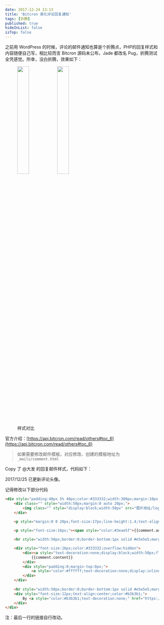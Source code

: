 ```yaml
---
date: 2017-12-24 13:13
title: 'Bitcron 美化评论回复通知'
tags: [折腾]
published: true
hideInList: false
isTop: false
---
```


之前用 WordPress 的时候，评论的邮件通知也算是个折腾点，PHP的回复样式和内容随便自己写，相比较而言 Bitcron 源码未公布，Jade 都改名 Pug，折腾测试全凭感觉。所幸，没白折腾，效果如下：

<figure>
    <img src="https://lmm.elizen.me/images/2017/12/mail-1.png" alt="" style="width:30%"/>              <img src="https://lmm.elizen.me/images/2017/12/mail-0.png" alt="" style="width:30%"/>
    <figcaption>样式对比</figcaption>
</figure>

官方介绍：[https://api.bitcron.com/read/others#toc_6](https://api.bitcron.com/read/others#toc_6)

<!--more-->

>如果需要修改邮件模板，对应修改、创建的模板地址为 `_mails/comment.html`

Copy 了 @大发 的回复邮件样式，代码如下：

2017/12/25 已更新评论头像。

记得修改以下部分代码

```html
<div style="padding:40px 5% 46px;color:#333332;width:380px;margin:10px auto;font-size:16px;line-height:1.6">
    <div class="" style="width:50px;margin:0 auto 20px;">
        <img class="" style="display:block;width:50px" src="图片地址/logo.png">
    </div>

    <p style="margin:0 0 20px;font-size:17px;line-height:1.4;text-align:center;color:#333332">你好。</p>
  
    <p style="font-size:16px;"><span style="color:#3eae5f">{{comment.author}}</span> 回复了您在文章 <strong style="font-weight:bold">《{{parent.title}}》</strong> 中的评论</p>

    <hr style="width:50px;border:0;border-bottom:1px solid #e5e5e5;margin:20px auto;">

    <div style="font-size:16px;color:#333332;overflow:hidden">
        <div><a style="text-decoration:none;display:block;width:50px;float:left;margin:5px 10px 0 5px;line-height:0" href="{{link}}#comments" target="_blank"><img alt="" src="https://你的网址.com/{{comment.avatar}}"  width="50" height="50"></a>
            {{comment.content}}
        </div>
        <div style="padding:0;margin-top:8px;">
            <a style="color:#ffffff;text-decoration:none;display:inline-block;min-height:28px;line-height:28px;padding:0 13px;outline:0;background:#3eae5f;font-size:13px;text-align:center;font-weight:400;border:0;border-radius:999em" href="{{link}}#comments" target="_blank">点击查看</a>
        </div>
    </div>
    
    <hr style="width:50px;border:0;border-bottom:1px solid #e5e5e5;margin:20px auto;">
    <div style="font-size:12px;text-align:center;color:#b3b3b1;">
        By <a style="color:#b3b3b1;text-decoration:none;" href="https://immmmm.com" target="_blank">ImMmMm.com</a>
    </div>
</div>
```

注：最后一行的链接自行改动。